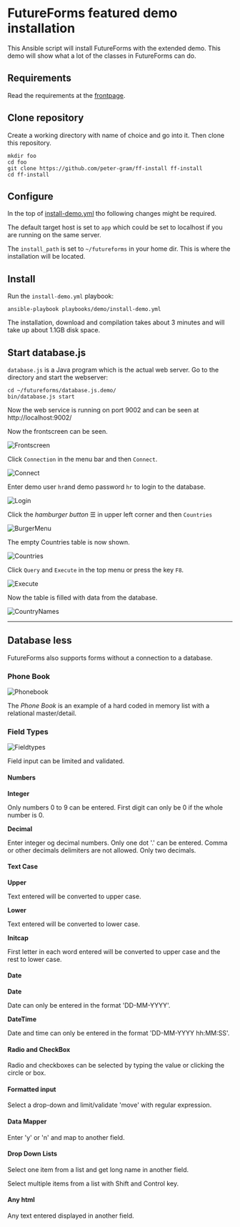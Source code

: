 # FutureForms featured demo installation

This Ansible script will install FutureForms with the extended demo.
This demo will show what a lot of the classes in FutureForms can do.

## Requirements

Read the requirements at the [frontpage](../../README.md).

## Clone repository

Create a working directory with name of choice and go into it.
Then clone this repository.

```
mkdir foo
cd foo
git clone https://github.com/peter-gram/ff-install ff-install
cd ff-install
```

## Configure

In the top of [install-demo.yml](install-demo.yml) tho
following changes might be required.

The default target host is set to `app` which could be set to localhost
if you are running on the same server.

The `install_path` is set to `~/futureforms` in your home dir.
This is where the installation will be located.

## Install

Run the `install-demo.yml` playbook:

```
ansible-playbook playbooks/demo/install-demo.yml 
```

The installation, download and compilation takes about 3 minutes
and will take up about 1.1GB disk space.

## Start database.js

`database.js` is a Java program which is the actual web server.
Go to the directory and start the webserver:

```
cd ~/futureforms/database.js.demo/
bin/database.js start
```

Now the web service is running on port 9002
and can be seen at http://localhost:9002/

Now the frontscreen can be seen.

![Frontscreen](img/ffscreenshot_1.png)

Click `Connection` in the menu bar and then `Connect`.

![Connect](img/ffscreenshot_2.png)

Enter demo user `hr`and demo password `hr` to login to the database.

![Login](img/ffscreenshot_3.png)

Click the *hamburger button* ☰ in upper left corner and then `Countries`

![BurgerMenu](img/ffscreenshot_4.png)

The empty Countries table is now shown.

![Countries](img/ffscreenshot_5.png)

Click `Query` and `Execute` in the top menu or press the key `F8`.

![Execute](img/ffscreenshot_6.png)

Now the table is filled with data from the database.

![CountryNames](img/ffscreenshot_7.png)

---

## Database less

FutureForms also supports forms without a connection to a database.

### Phone Book

![Phonebook](img/ffscreenshot_8.png)

The *Phone Book* is an example of a hard coded in memory list
with a relational master/detail.

### Field Types

![Fieldtypes](img/ffscreenshot_9.png)

Field input can be limited and validated.

#### Numbers

**Integer**

Only numbers 0 to 9 can be entered.
First digit can only be 0 if the whole number is 0.

**Decimal**

Enter integer og decimal numbers.
Only one dot '.' can be entered.
Comma or other decimals delimiters are not allowed.
Only two decimals.

#### Text Case

**Upper**

Text entered will be converted to upper case.

**Lower**

Text entered will be converted to lower case.

**Initcap**

First letter in each word entered will be converted to upper case
and the rest to lower case.

#### Date

**Date**

Date can only be entered in the format 'DD-MM-YYYY'.

**DateTime**

Date and time can only be entered in the format 'DD-MM-YYYY hh:MM:SS'.

#### Radio and CheckBox

Radio and checkboxes can be selected by typing the value 
or clicking the circle or box.

#### Formatted input

Select a drop-down
and limit/validate 'move' with regular expression.

#### Data Mapper

Enter 'y' or 'n' and map to another field.

#### Drop Down Lists

Select one item from a list and get long name in another field.

Select multiple items from a list with Shift and Control key.

#### Any html

Any text entered displayed in another field.

